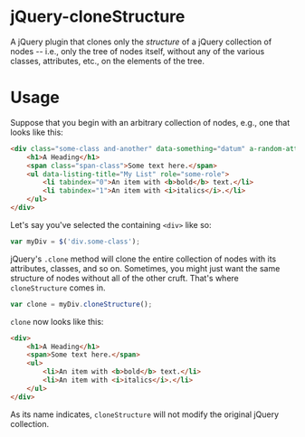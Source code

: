# jQuery-cloneStructure
A jQuery plugin that clones only the *structure* of a jQuery collection of nodes -- i.e., only the tree of nodes itself, without any of the various classes, attributes, etc., on the elements of the tree.

Usage
=====

Suppose that you begin with an arbitrary collection of nodes, e.g., one that looks like this:

```html
<div class="some-class and-another" data-something="datum" a-random-attribute="true" style="whatever">
    <h1>A Heading</h1>
    <span class="span-class">Some text here.</span>
    <ul data-listing-title="My List" role="some-role">
        <li tabindex="0">An item with <b>bold</b> text.</li>
        <li tabindex="1">An item with <i>italics</i>.</li>
    </ul>
</div>
```

Let's say you've selected the containing `<div>` like so:

```javascript
var myDiv = $('div.some-class');
```

jQuery's `.clone` method will clone the entire collection of nodes with its attributes, classes, and
so on. Sometimes, you might just want the same structure of nodes without all of the other cruft. That's
where `cloneStructure` comes in.

```javascript
var clone = myDiv.cloneStructure();
```

`clone` now looks like this:

```html
<div>
    <h1>A Heading</h1>
    <span>Some text here.</span>
    <ul>
        <li>An item with <b>bold</b> text.</li>
        <li>An item with <i>italics</i>.</li>
    </ul>
</div>
```

As its name indicates, `cloneStructure` will not modify the original jQuery collection.
